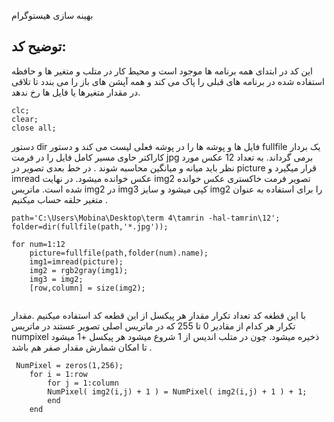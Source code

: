 بهینه سازی هیستوگرام  
## توضیح کد:
این کد در ابتدای همه برنامه ها موجود است و محیط کار در متلب  و متغیر ها و حافظه استفاده شده در برنامه های قبلی را پاک می کند و
همه آپشن های باز را می بندد تا تلاقی در مقدار متغیرها یا فایل ها رخ ندهد.
```
clc;
clear;
close all;
```
دستور dir فایل ها و پوشه ها را در پوشه فعلی لیست می کند و دستور fullfile یک بردار کاراکتر حاوی مسیر کامل فایل را در فرمت jpg برمی گرداند. به تعداد 12 عکس مورد نظر باید 
میانه و میانگین محاسبه شوند . در خط بعدی تصویر در picture  قرار میگیرد و imread عکس خوانده میشود. در نهایت img2  تصویر فرمت خاکستری عکس خوانده شده است.
ماتریس img2  در  img3  کپی میشود و سایز img2  را برای استفاده به عنوان متغیر حلقه حساب میکنیم .

```
path='C:\Users\Mobina\Desktop\term 4\tamrin -hal-tamrin\12';
folder=dir(fullfile(path,'*.jpg'));

for num=1:12
    picture=fullfile(path,folder(num).name);
    img1=imread(picture);
    img2 = rgb2gray(img1);
    img3 = img2;
    [row,column] = size(img2);


```
 با این قطغه کد تعداد تکرار مقدار هر پیکسل از این قطعه کد استفاده میکنیم .مقدار تکرار هر کدام از مقادیر 0 تا 255 که در ماتریس اصلی تصویر عستند در ماتریس numpixel  ذخیره میشود. چون در متلب اندیس از 1 شروع میشود هر پیکسل +1 میشود تا امکان شمارش مقدار صفر هم باشد .  

```
 NumPixel = zeros(1,256);
    for i = 1:row
        for j = 1:column
        NumPixel( img2(i,j) + 1 ) = NumPixel( img2(i,j) + 1 ) + 1;
        end
    end
    
```
